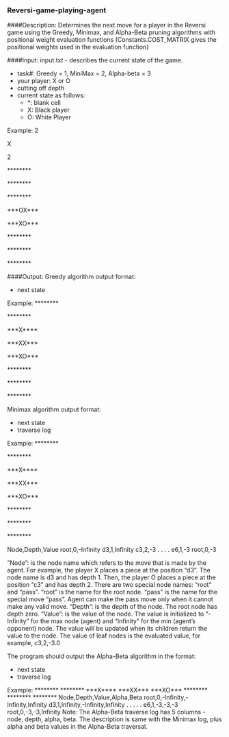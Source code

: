 ### Reversi-game-playing-agent

####Description: 
Determines the next move for a player in the Reversi game using the Greedy, Minimax, and Alpha-Beta pruning algorithms with positional weight evaluation functions (Constants.COST_MATRIX gives the positional weights used in the evaluation function)

####Input:
input.txt - describes the current state of the game.
- task#: Greedy = 1, MiniMax = 2, Alpha-beta = 3
- your player: X or O
- cutting off depth
- current state as follows:
	+ \*: blank cell
	+ X: Black player
	+ O: White Player

Example:
2

X

2

\*\*\*\*\*\*\*\*

\*\*\*\*\*\*\*\*

\*\*\*\*\*\*\*\*

\*\*\*OX\*\*\*

\*\*\*XO\*\*\*

\*\*\*\*\*\*\*\*

\*\*\*\*\*\*\*\*

\*\*\*\*\*\*\*\*


####Output:
Greedy algorithm output format:
- next state

Example:
\*\*\*\*\*\*\*\*

\*\*\*\*\*\*\*\*

\*\*\*X\*\*\*\*

\*\*\*XX\*\*\*

\*\*\*XO\*\*\*

\*\*\*\*\*\*\*\*

\*\*\*\*\*\*\*\*

\*\*\*\*\*\*\*\*


Minimax algorithm output format:
- next state
- traverse log

Example:
\*\*\*\*\*\*\*\*

\*\*\*\*\*\*\*\*

\*\*\*X\*\*\*\*

\*\*\*XX\*\*\*

\*\*\*XO\*\*\*

\*\*\*\*\*\*\*\*

\*\*\*\*\*\*\*\*

\*\*\*\*\*\*\*\*

Node,Depth,Value
root,0,-Infinity
d3,1,Infinity
c3,2,-3
.
.
.
.
e6,1,-3
root,0,-3

“Node”: is the node name which refers to the move that is made by the agent. For example, the player X places a piece at the position “d3”. The node name is d3 and has depth 1. Then, the player O places a piece at the position “c3” and has depth 2. 
There are two special node names: “root” and “pass”. “root” is the name for the root node. “pass” is the name for the special move “pass”. Agent can make the pass move only when it cannot make any valid move.
“Depth”: is the depth of the node. The root node has depth zero.
“Value”: is the value of the node. The value is initialized to “-Infinity” for the max node (agent) and “Infinity” for the min (agent’s opponent) node. The value will be updated when its children return the value to the node. The value of leaf nodes is the evaluated value, for example, c3,2,-3.0

The program should output the Alpha-Beta algorithm in the format:
- next state
- traverse log

Example:
\*\*\*\*\*\*\*\*
\*\*\*\*\*\*\*\*
\*\*\*X\*\*\*\*
\*\*\*XX\*\*\*
\*\*\*XO\*\*\*
\*\*\*\*\*\*\*\*
\*\*\*\*\*\*\*\*
\*\*\*\*\*\*\*\*
Node,Depth,Value,Alpha,Beta
root,0,-Infinity,-Infinity,Infinity
d3,1,Infinity,-Infinity,Infinity
.
.
.
.
.
e6,1,-3,-3,-3
root,0,-3,-3,Infinity
Note: The Alpha-Beta traverse log has 5 columns - node, depth, alpha, beta. The description is same with the Minimax log, plus alpha and beta values in the Alpha-Beta traversal.
